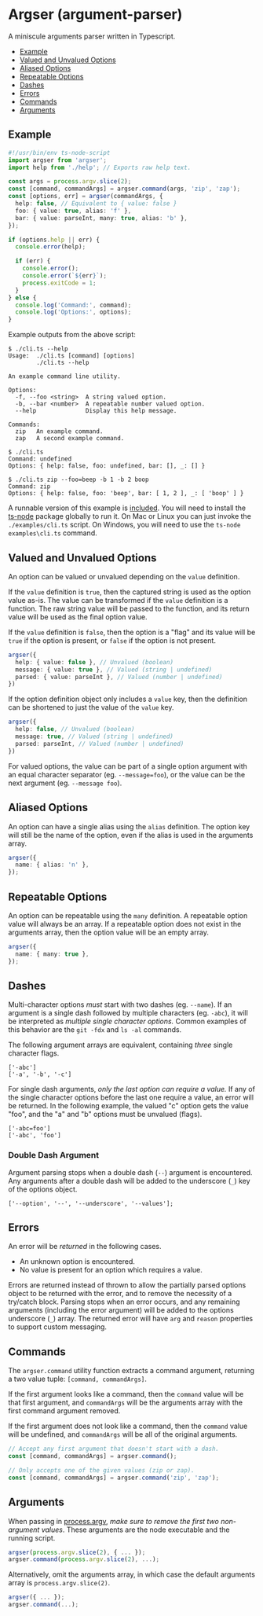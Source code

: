 # Argser (argument-parser)

A miniscule arguments parser written in Typescript.

- [Example](#example)
- [Valued and Unvalued Options](#valued-and-unvalued-options)
- [Aliased Options](#aliased-options)
- [Repeatable Options](#repeatable-options)
- [Dashes](#dashes)
- [Errors](#errors)
- [Commands](#commands)
- [Arguments](#arguments)

## Example

```ts
#!/usr/bin/env ts-node-script
import argser from 'argser';
import help from './help'; // Exports raw help text.

const args = process.argv.slice(2);
const [command, commandArgs] = argser.command(args, 'zip', 'zap');
const [options, err] = argser(commandArgs, {
  help: false, // Equivalent to { value: false }
  foo: { value: true, alias: 'f' },
  bar: { value: parseInt, many: true, alias: 'b' },
});

if (options.help || err) {
  console.error(help);

  if (err) {
    console.error();
    console.error(`${err}`);
    process.exitCode = 1;
  }
} else {
  console.log('Command:', command);
  console.log('Options:', options);
}
```

Example outputs from the above script:

```
$ ./cli.ts --help
Usage:  ./cli.ts [command] [options]
        ./cli.ts --help

An example command line utility.

Options:
  -f, --foo <string>  A string valued option.
  -b, --bar <number>  A repeatable number valued option.
  --help              Display this help message.

Commands:
  zip   An example command.
  zap   A second example command.
```

```
$ ./cli.ts
Command: undefined
Options: { help: false, foo: undefined, bar: [], _: [] }
```

```
$ ./cli.ts zip --foo=beep -b 1 -b 2 boop
Command: zip
Options: { help: false, foo: 'beep', bar: [ 1, 2 ], _: [ 'boop' ] }
```

A runnable version of this example is [included](./examples/cli.ts). You will need to install the [ts-node](https://www.npmjs.com/package/ts-node) package globally to run it. On Mac or Linux you can just invoke the `./examples/cli.ts` script. On Windows, you will need to use the `ts-node examples\cli.ts` command.

## Valued and Unvalued Options

An option can be valued or unvalued depending on the `value` definition.

If the `value` definition is `true`, then the captured string is used as the option value as-is. The value can be transformed if the `value` definition is a function. The raw string value will be passed to the function, and its return value will be used as the final option value.

If the `value` definition is `false`, then the option is a "flag" and its value will be `true` if the option is present, or `false` if the option is not present.

```ts
argser({
  help: { value: false }, // Unvalued (boolean)
  message: { value: true }, // Valued (string | undefined)
  parsed: { value: parseInt }, // Valued (number | undefined)
})
```

If the option definition object only includes a `value` key, then the definition can be shortened to just the value of the `value` key.

```ts
argser({
  help: false, // Unvalued (boolean)
  message: true, // Valued (string | undefined)
  parsed: parseInt, // Valued (number | undefined)
})
```

For valued options, the value can be part of a single option argument with an equal character separator (eg. `--message=foo`), or the value can be the next argument (eg. `--message foo`).

## Aliased Options

An option can have a single alias using the `alias` definition. The option key will still be the name of the option, even if the alias is used in the arguments array.

```ts
argser({
  name: { alias: 'n' },
});
```

## Repeatable Options

An option can be repeatable using the `many` definition. A repeatable option value will always be an array. If a repeatable option does not exist in the arguments array, then the option value will be an empty array.

```ts
argser({
  name: { many: true },
});
```

## Dashes

Multi-character options _must_ start with two dashes (eg. `--name`). If an argument is a single dash followed by multiple characters (eg. `-abc`), it will be interpreted as _multiple single character options._ Common examples of this behavior are the `git -fdx` and `ls -al` commands.

The following argument arrays are equivalent, containing _three_ single character flags.

```
['-abc']
['-a', '-b', '-c']
```

For single dash arguments, _only the last option can require a value._ If any of the single character options before the last one require a value, an error will be returned. In the following example, the valued "c" option gets the value "foo", and the "a" and "b" options must be unvalued (flags).

```
['-abc=foo']
['-abc', 'foo']
```

### Double Dash Argument

Argument parsing stops when a double dash (`--`) argument is encountered. Any arguments after a double dash will be added to the underscore (`_`) key of the options object.

```
['--option', '--', '--underscore', '--values'];
```

## Errors

An error will be _returned_ in the following cases.

- An unknown option is encountered.
- No value is present for an option which requires a value.

Errors are returned instead of thrown to allow the partially parsed options object to be returned with the error, and to remove the necessity of a try/catch block. Parsing stops when an error occurs, and any remaining arguments (including the error argument) will be added to the options underscore (`_`) array. The returned error will have `arg` and `reason` properties to support custom messaging.

## Commands

The `argser.command` utility function extracts a command argument, returning a two value tuple: `[command, commandArgs]`.

If the first argument looks like a command, then the `command` value will be that first argument, and `commandArgs` will be the arguments array with the first command argument removed.

If the first argument does not look like a command, then the `command` value will be undefined, and `commandArgs` will be all of the original arguments.

```ts
// Accept any first argument that doesn't start with a dash.
const [command, commandArgs] = argser.command();

// Only accepts one of the given values (zip or zap).
const [command, commandArgs] = argser.command('zip', 'zap');
```

## Arguments

When passing in [process.argv](https://nodejs.org/docs/latest/api/process.html#process_process_argv), _make sure to remove the first two non-argument values_. These arguments are the node executable and the running script.

```ts
argser(process.argv.slice(2), { ... });
argser.command(process.argv.slice(2), ...);
```

Alternatively, omit the arguments array, in which case the default arguments array is `process.argv.slice(2)`.

```ts
argser({ ... });
argser.command(...);
```
